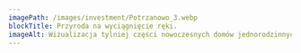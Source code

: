 ```yaml
---
imagePath: /images/investment/Potrzanowo_3.webp
blockTitle: Przyroda na wyciągnięcie ręki.
imageAlt: Wizualizacja tylniej części nowoczesnych domów jednorodzinnych dwulokalowych w Potrzanowie. Budynki mają dwuspadowe dachy pokryte dachówką ceramiczną i elegancką elewację z płytki klinkierowej. Przed domami znajdują się przestronne ogródki z tarasami, na jednym z nich siedzą dwie osoby, ciesząc się spokojem otoczenia. Na trawniku bawi się dziecko z piłką. Otaczająca zieleń, bujne trawy i drzewa podkreślają sielski, wiejski charakter inwestycji.
---
```

